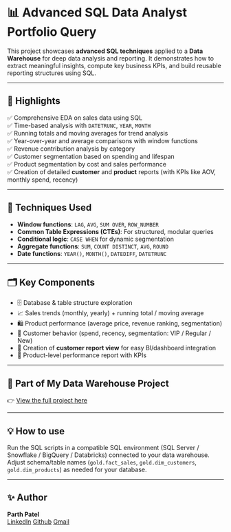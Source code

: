 # 📊 Advanced SQL Data Analyst Portfolio Query

This project showcases **advanced SQL techniques** applied to a **Data Warehouse** for deep data analysis and reporting. It demonstrates how to extract meaningful insights, compute key business KPIs, and build reusable reporting structures using SQL.

---

## 🚀 **Highlights**
✅ Comprehensive EDA on sales data using SQL  
✅ Time-based analysis with `DATETRUNC`, `YEAR`, `MONTH`  
✅ Running totals and moving averages for trend analysis  
✅ Year-over-year and average comparisons with window functions  
✅ Revenue contribution analysis by category  
✅ Customer segmentation based on spending and lifespan  
✅ Product segmentation by cost and sales performance  
✅ Creation of detailed **customer** and **product** reports (with KPIs like AOV, monthly spend, recency)

---

## 📌 **Techniques Used**
- **Window functions**: `LAG`, `AVG`, `SUM OVER`, `ROW_NUMBER`  
- **Common Table Expressions (CTEs)**: For structured, modular queries  
- **Conditional logic**: `CASE WHEN` for dynamic segmentation  
- **Aggregate functions**: `SUM`, `COUNT DISTINCT`, `AVG`, `ROUND`  
- **Date functions**: `YEAR()`, `MONTH()`, `DATEDIFF`, `DATETRUNC`  

---

## 🗂 **Key Components**
- 🗄 Database & table structure exploration  
- 📈 Sales trends (monthly, yearly) + running total / moving average  
- 🛍 Product performance (average price, revenue ranking, segmentation)  
- 👥 Customer behavior (spend, recency, segmentation: VIP / Regular / New)  
- 📝 Creation of **customer report view** for easy BI/dashboard integration  
- 📝 Product-level performance report with KPIs

---

## 🔗 **Part of My Data Warehouse Project**
👉 [View the full project here](https://github.com/parthkumarmpatel/SQL-Data-Warehouse)

---

## 💡 **How to use**
Run the SQL scripts in a compatible SQL environment (SQL Server / Snowflake / BigQuery / Databricks) connected to your data warehouse. Adjust schema/table names (`gold.fact_sales`, `gold.dim_customers`, `gold.dim_products`) as needed for your database.

---

## ✨ Author
**Parth Patel**  
[LinkedIn](https://www.linkedin.com/in/parthkumar-patel21)
[Github](https://github.com/parthkumarmpatel)
[Gmail](connectpmpatel@gmail.com)
